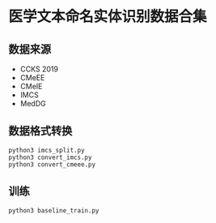 # 医学文本命名实体识别数据合集



## 数据来源

- CCKS 2019
- CMeEE
- CMeIE
- IMCS
- MedDG



## 数据格式转换

```shell
python3 imcs_split.py
python3 convert_imcs.py
python3 convert_cmeee.py
```



## 训练

```shell
python3 baseline_train.py
```

